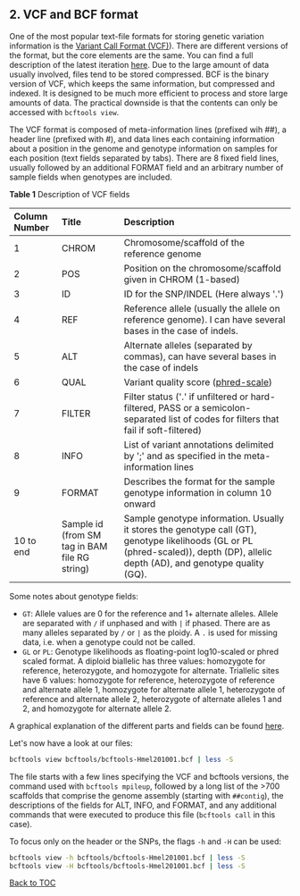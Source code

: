 
## 2. VCF and BCF format
One of the most popular text-file formats for storing genetic variation information is the [Variant Call Format (VCF)](http://gatkforums.broadinstitute.org/gatk/discussion/1268/what-is-a-vcf-and-how-should-i-interpret-it)). There are different versions of the format, but the core elements are the same. You can find a full description of the latest iteration [here](https://github.com/samtools/hts-specs/blob/master/VCFv4.3.pdf). Due to the large amount of data usually involved, files tend to be stored compressed. BCF is the binary version of VCF, which keeps the same information, but compressed and indexed. It  is designed to be much more efficient to process and store large amounts of data. The practical downside is that the contents can only be accessed with `bcftools view`.

The VCF format is composed of meta-information lines (prefixed wih ##), a header line (prefixed with #), and data lines each containing information about a position in the genome and genotype information on samples for each position (text fields separated by tabs). There are 8 fixed field lines, usually followed by an additional FORMAT field and an arbitrary number of sample fields when genotypes are included.

**Table 1** Description of VCF fields

Column Number| Title | Description
:--|:--|:--
1 | CHROM | Chromosome/scaffold of the reference genome
2 | POS | Position on the chromosome/scaffold given in CHROM (1-based)
3 | ID | ID for the SNP/INDEL (Here always '.')
4 | REF | Reference allele (usually the allele on reference genome). I can have several bases in the case of indels.
5 | ALT | Alternate alleles (separated by commas), can have several bases in the case of indels
6 | QUAL | Variant quality score ([phred-scale](https://gatkforums.broadinstitute.org/gatk/discussion/4260/how-should-i-interpret-phred-scaled-quality-scores))
7 | FILTER | Filter status ('.' if unfiltered or hard-filtered, PASS or a semicolon-separated list of codes for filters that fail if soft-filtered)
8 | INFO | List of variant annotations delimited by ';' and as specified in the meta-information lines
9 | FORMAT | Describes the format for the sample genotype information in column 10 onward
10 to end | Sample id (from SM tag in BAM file RG string) | Sample genotype information. Usually it stores the genotype call (GT), genotype likelihoods (GL or PL (phred-scaled)), depth (DP), allelic depth (AD), and genotype quality (GQ).

Some notes about genotype fields:
* `GT`: Allele values are 0 for the reference and 1+ alternate alleles. Allele are separated with `/` if unphased and with `|` if phased. There are as many alleles separated by `/`  or `|` as the ploidy. A `.` is used for missing data, i.e. when a genotype could not be called.
* `GL` or `PL`: Genotype likelihoods as floating-point log10-scaled or phred scaled format. A diploid biallelic has three values: homozygote for reference, heterozygote, and homozygote for alternate. Triallelic sites have 6 values: homozygote for reference, heterozygote of reference and alternate allele 1, homozygote for alternate allele 1, heterozygote of reference and alternate allele 2, heterozygote of alternate alleles 1 and 2, and homozygote for alternate allele 2.

A graphical explanation of the different parts and fields can be found [here](http://vcftools.sourceforge.net/VCF-poster.pdf).

Let's now have a look at our files:
```bash
bcftools view bcftools/bcftools-Hmel201001.bcf | less -S
```
The file starts with a few lines specifying the VCF and bcftools versions, the command used with `bcftools mpileup`, followed by a long list of the >700 scaffolds that comprise the genome assembly (starting with `##contig`), the descriptions of the fields for ALT, INFO, and FORMAT, and any additional commands that were executed to produce this file (`bcftools call` in this case).

To focus only on the header or the SNPs, the flags `-h` and `-H` can be used:
```bash
bcftools view -h bcftools/bcftools-Hmel201001.bcf | less -S
bcftools view -H bcftools/bcftools-Hmel201001.bcf | less -S
```

[Back to TOC](index.md)
